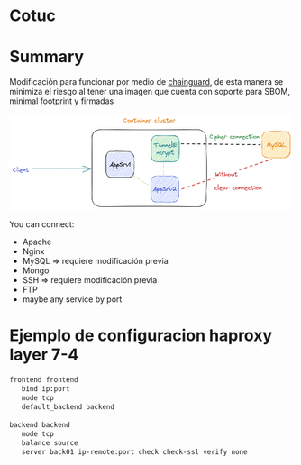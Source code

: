Cotuc
===============

# Summary
Modificación para funcionar por medio de [chainguard](https://www.chainguard.dev/), de esta manera se minimiza el riesgo al tener una imagen que cuenta con soporte para SBOM, minimal footprint y firmadas

![Use case](img/example.png "Use case")

You can connect:
 * Apache
 * Nginx
 * MySQL => requiere modificación previa
 * Mongo
 * SSH => requiere modificación previa
 * FTP
 * maybe any service by port

# Ejemplo de configuracion haproxy layer 7-4

```
frontend frontend
   bind ip:port
   mode tcp
   default_backend backend
   
backend backend
   mode tcp
   balance source
   server back01 ip-remote:port check check-ssl verify none

```